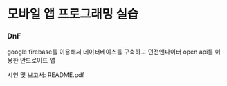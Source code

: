 # 모바일 앱 프로그래밍 실습

### DnF

google firebase를 이용해서 데이터베이스를 구축하고
던전앤파이터 open api를 이용한 안드로이드 앱

시연 및 보고서: README.pdf
